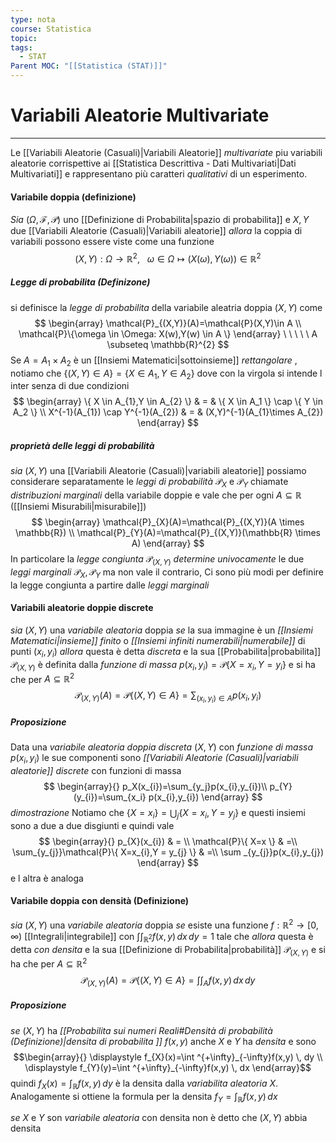```yaml
---
type: nota
course: Statistica
topic: 
tags:
  - STAT
Parent MOC: "[[Statistica (STAT)]]"
---
```

# Variabili Aleatorie Multivariate
---
Le [[Variabili Aleatorie (Casuali)|Variabili Aleatorie]] _multivariate_ piu variabili aleatorie corrispettive ai [[Statistica Descrittiva - Dati Multivariati|Dati Multivariati]] e rappresentano più caratteri _qualitativi_  di un esperimento.

#### Variabile doppia (definizione)
_Sia_ ($\Omega,\mathcal{F},\mathcal{P}$) uno [[Definizione di Probabilita|spazio di probabilita]] e $X,Y$ due [[Variabili Aleatorie (Casuali)|Variabili aleatorie]] 
_allora_  la coppia di variabili possono essere viste come una funzione $$(X,Y):\Omega \rightarrow \mathbb{R}^{2}, \ \ \ \omega \in  \Omega \mapsto (X(\omega), Y(\omega)) \in  \mathbb{R}^{2}$$
##### Legge di probabilita (Definizone)
si definisce la _legge di probabilita_ della variabile aleatria doppia $(X,Y)$ come$$
\begin{array}
\mathcal{P}_{(X,Y)}(A)=\mathcal{P}(X,Y)\in  A  \\
\mathcal{P}\{\omega \in \Omega: X(w),Y(w) \in  A \}
\end{array} \ \ \ \ \ A \subseteq \mathbb{R}^{2}
$$Se $A=A_{1}\times A_{2}$ è un [[Insiemi Matematici|sottoinsieme]] _rettangolare_ , notiamo che $\{ (X,Y)\in A \} = \{ X \in A_{1}, Y \in A_{2}\}$ dove con la virgola si intende l inter senza di due condizioni $$
\begin{array}
\{ X \in  A_{1},Y \in  A_{2} \} & = &  \{ X \in A_1 \} \cap \{ Y \in A_2 \} \\
X^{-1}(A_{1}) \cap Y^{-1}(A_{2})  & = & (X,Y)^{-1}(A_{1}\times A_{2})  
\end{array}
$$
##### proprietà delle leggi di probabilità 
_sia_ $(X,Y)$ una [[Variabili Aleatorie (Casuali)|variabili aleatorie]] possiamo considerare separatamente le _leggi di probabilità_ $\mathcal{P}_{X}$ e $\mathcal{P}_{Y}$  chiamate _distribuzioni marginali_ della variabile doppie e vale che per ogni $A \subseteq \mathbb{R}$ ([[Insiemi Misurabili|misurabile]]) $$
\begin{array}
\mathcal{P}_{X}(A)=\mathcal{P}_{(X,Y)}(A \times \mathbb{R}) \\
\mathcal{P}_{Y}(A)=\mathcal{P}_{(X,Y)}(\mathbb{R} \times A)
\end{array}
$$ In particolare la _legge congiunta_ $\mathcal{P}_{(X,Y)}$ _determine univocamente_ le due _leggi marginali_ $\mathcal{P}_{X}, \mathcal{P}_{Y}$ ma non vale il contrario, Ci sono più modi per definire la legge congiunta a partire dalle _leggi marginali_

#### Variabili aleatorie doppie discrete
_sia_ $(X,Y)$ una _variabile aleatoria_ doppia
_se_ la sua immagine è un _[[Insiemi Matematici|insieme]] finito_ o _[[Insiemi infiniti numerabili|numerabile]]_ di punti $(x_{i},y_{i})$ 
_allora_ questa è detta _discreta_ e la sua [[Probabilita|probabilita]] $\mathcal{P}_{(X,Y)}$ è definita dalla _funzione di massa_ $p(x_{i},y_{i})=\mathcal{P}\{ X=x_{i},Y=y_{i} \}$ e si ha che per  $A \subseteq \mathbb{R}^{2}$ $$\mathcal{P}_{(X,Y)}(A)=\mathcal{P}\{  (X,Y) \in  A\}=\sum_{(x_{i},y_{i})\in A}p(x_{i},y_{i})$$
##### Proposizione
Data una _variabile aleatoria doppia discreta_ $(X,Y)$ con _funzione di massa_ $p(x_{i},y_{i})$ le sue componenti sono _[[Variabili Aleatorie (Casuali)|variabili aleatorie]]_ _discrete_ con funzioni di massa $$
\begin{array}{}
p_X(x_{i})=\sum_{y_j}p(x_{i},y_{i})\\ p_{Y}(y_{i})=\sum_{x_i} p(x_{i},y_{i})
\end{array}
$$
_dimostrazione_
	Notiamo che $\{ X =x_{i} \}=\bigcup_{j}\{ X=x_{i},Y=y_{j} \}$ e questi insiemi sono a due a due disgiunti e quindi vale$$
	\begin{array}{}
	 p_{X}(x_{i}) & = \\
     \mathcal{P}\{ X=x \} & =\\
     \sum_{y_{j}}\mathcal{P}\{ X=x_{i},Y = y_{j} \}  & =\\ \sum _{y_{j}}p(x_{i},y_{j})
    \end{array}
	$$ e l altra è analoga


#### Variabile doppia con densità (Definizione)
_sia_ $(X,Y)$ una _variabile aleatoria_ doppia
_se_ esiste una funzione $f:\mathbb{R}^{2}\rightarrow [0,\infty)$ [[Integrali|integrabile]] con $\int  \int_{\mathbb{R}^{2}} f(x,y) \, dx \, dy=1$ tale che 
_allora_ questa è detta _con densita_ e la sua [[Definizione di Probabilita|probabilità]] $\mathcal{P}_{(X,Y)}$ e si ha che per  $A \subseteq \mathbb{R}^{2}$ $$\mathcal{P}_{(X,Y)}(A)=\mathcal{P}\{  (X,Y) \in  A\}=\int  \int_{A} f(x,y) \, dx  \, dy $$
##### Proposizione
_se_ $(X,Y)$ ha _[[Probabilita sui numeri Reali#Densità di probabilità (Definizione)|densita di probabilita ]]_ $f(x,y)$ anche $X$ e $Y$ ha _densita_ e sono $$\begin{array}{}
\displaystyle f_{X}(x)=\int ^{+\infty}_{-\infty}f(x,y) \, dy \\
\displaystyle f_{Y}(y)=\int ^{+\infty}_{-\infty}f(x,y) \, dx
\end{array}$$
quindi $f_{X}(x)=\int_{\mathbb{R}}f(x,y)  \, dy$ è la densita dalla _variabilita aleatoria_ $X$. Analogamente si ottiene la formula per la densita $f_{Y} =\int_{\mathbb{R}}f(x,y)  \, dx$

_se_ $X$ e $Y$ son _variabile aleatoria_ con densita non è detto che $(X,Y)$  abbia densita